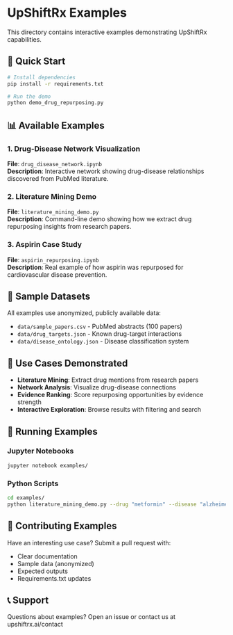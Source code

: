 # UpShiftRx Examples

This directory contains interactive examples demonstrating UpShiftRx capabilities.

## 🚀 Quick Start

```bash
# Install dependencies
pip install -r requirements.txt

# Run the demo
python demo_drug_repurposing.py
```

## 📊 Available Examples

### 1. Drug-Disease Network Visualization
**File**: `drug_disease_network.ipynb`  
**Description**: Interactive network showing drug-disease relationships discovered from PubMed literature.

### 2. Literature Mining Demo
**File**: `literature_mining_demo.py`  
**Description**: Command-line demo showing how we extract drug repurposing insights from research papers.

### 3. Aspirin Case Study
**File**: `aspirin_repurposing.ipynb`  
**Description**: Real example of how aspirin was repurposed for cardiovascular disease prevention.

## 🔬 Sample Datasets

All examples use anonymized, publicly available data:
- `data/sample_papers.csv` - PubMed abstracts (100 papers)
- `data/drug_targets.json` - Known drug-target interactions
- `data/disease_ontology.json` - Disease classification system

## 🎯 Use Cases Demonstrated

- **Literature Mining**: Extract drug mentions from research papers
- **Network Analysis**: Visualize drug-disease connections
- **Evidence Ranking**: Score repurposing opportunities by evidence strength
- **Interactive Exploration**: Browse results with filtering and search

## 📝 Running Examples

### Jupyter Notebooks
```bash
jupyter notebook examples/
```

### Python Scripts
```bash
cd examples/
python literature_mining_demo.py --drug "metformin" --disease "alzheimer"
```

## 🤝 Contributing Examples

Have an interesting use case? Submit a pull request with:
- Clear documentation
- Sample data (anonymized)
- Expected outputs
- Requirements.txt updates

## 📞 Support

Questions about examples? Open an issue or contact us at upshiftrx.ai/contact